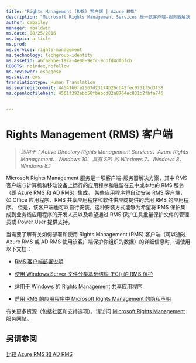 ```yaml
---
title: "Rights Management (RMS) 客户端 | Azure RMS"
description: "Microsoft Rights Management Services 是一款客户端-服务器解决方案，可帮助保护组织的数据。 RMS 客户端与计算机和移动设备上运行的应用程序以及驻留在云中或本地的 RMS 服务（即 Azure RMS 或 AD RMS）集成。"
author: cabailey
manager: mbaldwin
ms.date: 08/25/2016
ms.topic: article
ms.prod: 
ms.service: rights-management
ms.technology: techgroup-identity
ms.assetid: a6fa85be-f92a-4e00-9efc-9dbfd4dfbfcb
ROBOTS: noindex,nofollow
ms.reviewer: esaggese
ms.suite: ems
translationtype: Human Translation
ms.sourcegitcommit: 44541b6fe2567d23174b26cb42fec0731f5d3f58
ms.openlocfilehash: 4561f392abb50fbebcd82a8764ec831b2fbfa746


---
```


# Rights Management (RMS) 客户端

>*适用于：Active Directory Rights Management Services、Azure Rights Management、Windows 10、具有 SP1 的 Windows 7、Windows 8、Windows 8.1*

Microsoft Rights Management 服务是一项客户端-服务器解决方案，其中 RMS 客户端与计算机和移动设备上运行的应用程序和驻留在云中或本地的 RMS 服务（即 Azure RMS 和 AD RMS）集成。 某些应用程序将自动安装 RMS 客户端，如 Office 应用程序、RMS 共享应用程序和软件供应商提供的启用 RMS 的应用程序。 但是，该客户端也可以自行安装，这种安装方式能够为希望将 RMS 保护集成到业务线应用程序的开发人员以及希望通过 RMS 保护工具批量保护文件的管理员或 Power User 提供支持。

当需要了解有关如何部署和使用 Rights Management (RMS) 客户端（可以通过 Azure RMS 或 AD RMS 使用该客户端保护你组织的数据）的详细信息时，请使用以下文档：

- [RMS 客户端部署说明](client-deployment-notes.md)

- [使用 Windows Server 文件分类基础结构 (FCI) 的 RMS 保护](configure-fci.md)

- [适用于 Windows 的 Rights Management 共享应用程序](sharing-app-windows.md)

- [启用 RMS 的应用程序中 Microsoft Rights Management 的隐私声明](privacy-statement-rms-enlightened-applications.md)


有关更多资源（包括社区和支持选项），请访问 [Microsoft Rights Management 服务](https://www.microsoft.com/rms)网站。

## 另请参阅
[比较 Azure RMS 和 AD RMS](../understand-explore/compare-azure-rms-ad-rms.md)



<!--HONumber=Aug16_HO4-->


